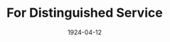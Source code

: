 ---
title: For Distinguished Service
date: 1924-04-12
opening_date: 1924-04-12
closing_date:
layout: productions
playbill:
Theatre: Theatre Jacksonville
cast:
- Miss Katherine Burton: Dorothy Toomer
- Mrs. "Jim" Harding: Helen Mullikin
- Mary: Priscilla Toomer
crew:
- Director: Harrison Gibbs Prentice
- Scene and Properties: Mrs. Lee Guest
---